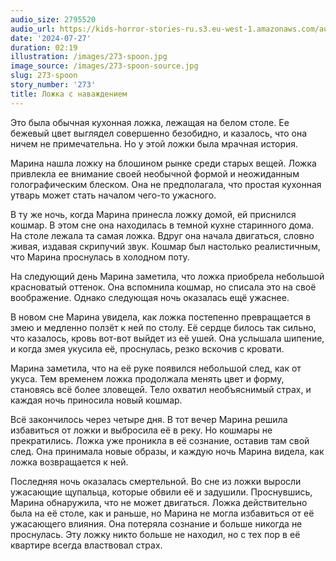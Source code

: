 ```yaml
---
audio_size: 2795520
audio_url: https://kids-horror-stories-ru.s3.eu-west-1.amazonaws.com/audio/273-spoon.mp3
date: '2024-07-27'
duration: 02:19
illustration: /images/273-spoon.jpg
image_source: /images/273-spoon-source.jpg
slug: 273-spoon
story_number: '273'
title: Ложка с наваждением
---
```


Это была обычная кухонная ложка, лежащая на белом столе. Ее бежевый цвет выглядел совершенно безобидно, и казалось, что она ничем не примечательна. Но у этой ложки была мрачная история.

Марина нашла ложку на блошином рынке среди старых вещей. Ложка привлекла ее внимание своей необычной формой и неожиданным голографическим блеском. Она не предполагала, что простая кухонная утварь может стать началом чего-то ужасного.

В ту же ночь, когда Марина принесла ложку домой, ей приснился кошмар. В этом сне она находилась в темной кухне старинного дома. На столе лежала та самая ложка. Вдруг она начала двигаться, словно живая, издавая скрипучий звук. Кошмар был настолько реалистичным, что Марина проснулась в холодном поту.

На следующий день Марина заметила, что ложка приобрела небольшой красноватый оттенок. Она вспомнила кошмар, но списала это на своё воображение. Однако следующая ночь оказалась ещё ужаснее.

В новом сне Марина увидела, как ложка постепенно превращается в змею и медленно ползёт к ней по столу. Её сердце билось так сильно, что казалось, кровь вот-вот выйдет из её ушей. Она услышала шипение, и когда змея укусила её, проснулась, резко вскочив с кровати.

Марина заметила, что на её руке появился небольшой след, как от укуса. Тем временем ложка продолжала менять цвет и форму, становясь всё более зловещей. Тело охватил необъяснимый страх, и каждая ночь приносила новый кошмар.

Всё закончилось через четыре дня. В тот вечер Марина решила избавиться от ложки и выбросила её в реку. Но кошмары не прекратились. Ложка уже проникла в её сознание, оставив там свой след. Она принимала новые образы, и каждую ночь Марина видела, как ложка возвращается к ней.

Последняя ночь оказалась смертельной. Во сне из ложки выросли ужасающие щупальца, которые обвили её и задушили. Проснувшись, Марина обнаружила, что не может двигаться. Ложка действительно была на её столе, как и раньше, но Марина не могла избавиться от её ужасающего влияния. Она потеряла сознание и больше никогда не проснулась. Эту ложку никто больше не находил, но с тех пор в её квартире всегда властвовал страх.